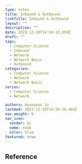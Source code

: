 ```yaml
---
type: notes
title: Inbound & Outbound
linkTitle: Inbound & Outbound
layout: ""
description: ""
date: 2023-12-10T14:54:13.050Z
draft: ""
tags:
  - Computer Science
  - Inbound
  - Network
  - Network Basic
  - Outbound
categories:
  - Computer Science
  - Network
  - Network Basic
series:
  - Computer Science
  - Network

authors: Hyunyoun Jo
lastmod: 2023-12-10T14:58:16.484Z
nav_weight: 0
nav_icon:
  vendor: bs
  name: book
  color: blue
featured: true
---
```


## Reference
